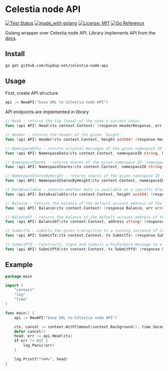 # Celestia node API

[![Test Status](https://github.com/dipdup-net/celestia-node-api/workflows/tests/badge.svg)](https:/github.com/dipdup-net/celestia-node-api/actions?query=branch%3Amaster+workflow%3A%22tests%22)
[![made_with golang](https://img.shields.io/badge/made_with-golang-blue.svg)](https://golang.org/)
[![License: MIT](https://img.shields.io/badge/License-MIT-yellow.svg)](https://opensource.org/licenses/MIT)
[![Go Reference](https://pkg.go.dev/badge/github.com/dipdup-net/celestia-node-api.svg)](https://pkg.go.dev/github.com/dipdup-net/celestia-node-api)

Golang wrapper over Celestia node API. Library implements API from the [docs](https://docs.celestia.org/developers/node-api).

## Install

```bash
go get github.com/dipdup-net/celestia-node-api
```

## Usage

First, create API structure

```go
api := NewAPI("base URL to Celestia node API")
```

API endpoints are implemented in library

```go
// Head - returns the tip (head) of the node's current chain.
func (api API) Head(ctx context.Context) (response HeaderResponse, err error)

// Header - returns the header of the given `height`.
func (api API) Header(ctx context.Context, height uint64) (response HeaderResponse, err error) 

// NamespaceData - returns original messages of the given namespace ID `namespaceID` from the given block `height`.
func (api API) NamespaceData(ctx context.Context, namespaceID string, height uint64) (response NamespaceData, err error)

// NamespaceShares - returns shares of the given namespace ID `namespaceID` from the latest block (chain head).
func (api API) NamespaceShares(ctx context.Context, namespaceID string) (response NamespaceData, err error)

// NamespaceSharesByHeight - returns shares of the given namespace ID `namespaceID` from the block of the given `height`.
func (api API) NamespaceSharesByHeight(ctx context.Context, namespaceID string, height uint64) (response NamespaceShares, err error)

// DataAvailable - returns whether data is available at a specific block `height` and the probability that it is available based on the amount of samples collected.
func (api API) DataAvailable(ctx context.Context, height uint64) (response DataAvailableResponse, err error)

// Balance - returns the balance of the default account address of the node.
func (api API) Balance(ctx context.Context) (response Balance, err error)

// BalanceOf - returns the balance of the default account address of the node.
func (api API) BalanceOf(ctx context.Context, address string) (response Balance, err error)

// SubmitTx - submits the given transaction to a running instance of celestia-app.
func (api API) SubmitTx(ctx context.Context, tx SubmitTx) (response SubmittedTx, err error)

// SubmitPfd - Constructs, signs and submits a PayForData message to a running instance of celestia-app. The body of the /submit_pfd request should contain the hex-encoded namespace_id, the hex-encoded data, and the gas_limit as a uint64.
func (api API) SubmitPfd(ctx context.Context, tx SubmitPfd) (response SubmittedPfd, err error)
```

## Example

```go
package main

import (
	"context"
	"log"
	"time"
)

func main() {
	api := NewAPI("base URL to Celestia node API")

	ctx, cancel := context.WithTimeout(context.Background(), time.Second*10)
	defer cancel()
	head, err := api.Head(ctx)
	if err != nil {
		log.Panic(err)
	}

	log.Printf("%##v", head)
}
```